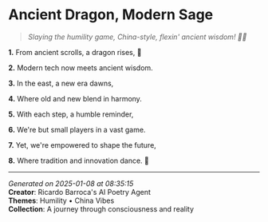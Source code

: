 # Ancient Dragon, Modern Sage

> *Slaying the humility game, China-style, flexin' ancient wisdom! 🌟🐉*

**1.** From ancient scrolls, a dragon rises, 🐉


**2.** Modern tech now meets ancient wisdom.


**3.** In the east, a new era dawns,


**4.** Where old and new blend in harmony.


**5.** With each step, a humble reminder,


**6.** We're but small players in a vast game.


**7.** Yet, we're empowered to shape the future,


**8.** Where tradition and innovation dance. 🏮



---

*Generated on 2025-01-08 at 08:35:15*  
**Creator**: Ricardo Barroca's AI Poetry Agent  
**Themes**: Humility • China Vibes  
**Collection**: A journey through consciousness and reality